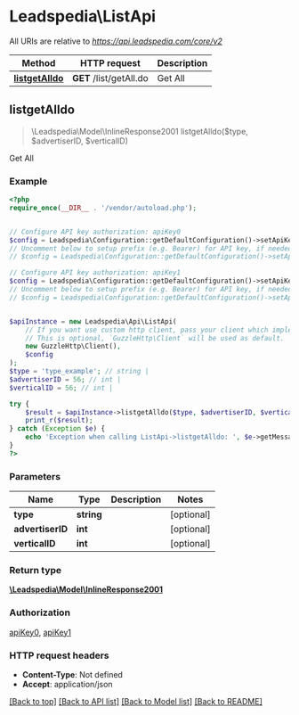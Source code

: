 # Leadspedia\ListApi

All URIs are relative to *https://api.leadspedia.com/core/v2*

Method | HTTP request | Description
------------- | ------------- | -------------
[**listgetAlldo**](ListApi.md#listgetAlldo) | **GET** /list/getAll.do | Get All



## listgetAlldo

> \Leadspedia\Model\InlineResponse2001 listgetAlldo($type, $advertiserID, $verticalID)

Get All

### Example

```php
<?php
require_once(__DIR__ . '/vendor/autoload.php');


// Configure API key authorization: apiKey0
$config = Leadspedia\Configuration::getDefaultConfiguration()->setApiKey('api_key', 'YOUR_API_KEY');
// Uncomment below to setup prefix (e.g. Bearer) for API key, if needed
// $config = Leadspedia\Configuration::getDefaultConfiguration()->setApiKeyPrefix('api_key', 'Bearer');

// Configure API key authorization: apiKey1
$config = Leadspedia\Configuration::getDefaultConfiguration()->setApiKey('api_secret', 'YOUR_API_KEY');
// Uncomment below to setup prefix (e.g. Bearer) for API key, if needed
// $config = Leadspedia\Configuration::getDefaultConfiguration()->setApiKeyPrefix('api_secret', 'Bearer');


$apiInstance = new Leadspedia\Api\ListApi(
    // If you want use custom http client, pass your client which implements `GuzzleHttp\ClientInterface`.
    // This is optional, `GuzzleHttp\Client` will be used as default.
    new GuzzleHttp\Client(),
    $config
);
$type = 'type_example'; // string | 
$advertiserID = 56; // int | 
$verticalID = 56; // int | 

try {
    $result = $apiInstance->listgetAlldo($type, $advertiserID, $verticalID);
    print_r($result);
} catch (Exception $e) {
    echo 'Exception when calling ListApi->listgetAlldo: ', $e->getMessage(), PHP_EOL;
}
?>
```

### Parameters


Name | Type | Description  | Notes
------------- | ------------- | ------------- | -------------
 **type** | **string**|  | [optional]
 **advertiserID** | **int**|  | [optional]
 **verticalID** | **int**|  | [optional]

### Return type

[**\Leadspedia\Model\InlineResponse2001**](../Model/InlineResponse2001.md)

### Authorization

[apiKey0](../../README.md#apiKey0), [apiKey1](../../README.md#apiKey1)

### HTTP request headers

- **Content-Type**: Not defined
- **Accept**: application/json

[[Back to top]](#) [[Back to API list]](../../README.md#documentation-for-api-endpoints)
[[Back to Model list]](../../README.md#documentation-for-models)
[[Back to README]](../../README.md)

